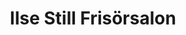 ---
title: "Ilse Still Frisörsalon"
url: /utting-am-ammersee/ilse-still-frisoersalon/
shop: Friseur
---